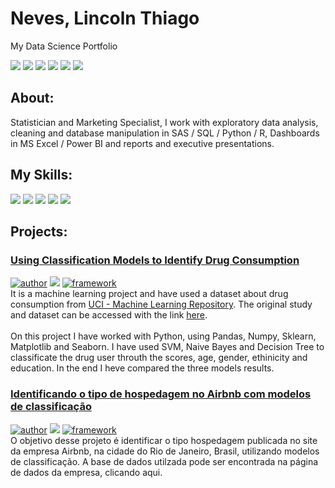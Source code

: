 # Neves, Lincoln Thiago <br>
My Data Science Portfolio


[![](https://img.shields.io/badge/LinkedIn-0077B5?style=for-the-badge&logo=linkedin&logoColor=white)](https://www.linkedin.com/in/lincolntneves/?locale=en_US) [![](https://img.shields.io/badge/Twitter-1DA1F2?style=for-the-badge&logo=twitter&logoColor=white)](https://twitter.com/lincoln_neves) [![](https://img.shields.io/badge/WhatsApp-25D366?style=for-the-badge&logo=whatsapp&logoColor=white)](http://api.whatsapp.com/send?phone=5521989853479) [![](https://img.shields.io/badge/Telegram-2CA5E0?style=for-the-badge&logo=telegram&logoColor=white)](https://t.me/ltneves) [![](https://img.shields.io/badge/Gmail-D14836?style=for-the-badge&logo=gmail&logoColor=white)](mailto:lincolnthiago.neves@gmail.com) [![](https://img.shields.io/badge/GitHub-100000?style=for-the-badge&logo=github&logoColor=white)](https://github.com/lincolntneves)
	


## About: 

Statistician and Marketing Specialist, I work with exploratory data analysis, cleaning and database manipulation in SAS / SQL / Python / R, Dashboards in MS Excel / Power BI and reports and executive presentations.

## My Skills:
[![](https://img.shields.io/badge/Python-14354C?style=for-the-badge&logo=python&logoColor=white)]() [![](https://img.shields.io/badge/R-276DC3?style=for-the-badge&logo=r&logoColor=white)]() [![](https://img.shields.io/badge/Microsoft_SQL_Server-CC2927?style=for-the-badge&logo=microsoft-sql-server&logoColor=white)]() [![](https://img.shields.io/badge/Microsoft_Excel-217346?style=for-the-badge&logo=microsoft-excel&logoColor=white)]() [![](https://img.shields.io/badge/Markdown-000000?style=for-the-badge&logo=markdown&logoColor=white)]() 


## Projects:

### [Using Classification Models to Identify Drug Consumption](https://bit.ly/2ZJorHl)
[![author](https://img.shields.io/badge/author-lincolnneves-red.svg)](https://www.linkedin.com/in/lincolntneves/?locale=en_US) [![](https://img.shields.io/badge/python-3.7+-blue.svg)](https://www.python.org/downloads/release/python-365/) [![framework](https://img.shields.io/badge/framework-jupyternotebook-orange)](https://jupyter.org/)<br>
It is a machine learning project and have used a dataset about drug consumption from [UCI - Machine Learning Repository](https://archive.ics.uci.edu/ml/index.php). The original study and dataset can be accessed with the link [here](https://archive.ics.uci.edu/ml/datasets/Drug+consumption+%28quantified%29).<br><br>
On this project I have worked with Python, using Pandas, Numpy, Sklearn, Matplotlib and Seaborn. I have used SVM, Naive Bayes and Decision Tree to classificate the drug user throuth the scores, age, gender, ethinicity and education. In the end I heve compared the three models results.


### [Identificando o tipo de hospedagem no Airbnb com modelos de classificação](https://github.com/lincolntneves/Identificando-o-tipo-de-hospedagem-no-Airbnb-com-modelos-de-classifica-o) 
[![author](https://img.shields.io/badge/author-lincolnneves-red.svg)](https://www.linkedin.com/in/lincolntneves/?locale=en_US) [![](https://img.shields.io/badge/python-3.7+-blue.svg)](https://www.python.org/downloads/release/python-365/) [![framework](https://img.shields.io/badge/framework-jupyternotebook-orange)](https://jupyter.org/)<br>
O objetivo desse projeto é identificar o tipo hospedagem publicada no site da empresa Airbnb, na cidade do Rio de Janeiro, Brasil, utilizando modelos de classificação. A base de dados utilzada pode ser encontrada na página de dados da empresa, clicando aqui.


